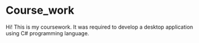 # Course_work
Hi! This is my coursework. It was required to develop a desktop application using C# programming language.
